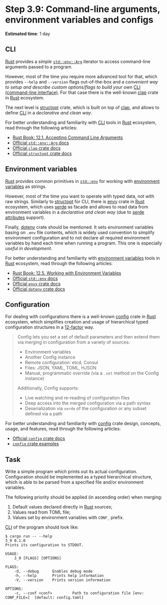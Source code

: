 Step 3.9: Command-line arguments, environment variables and configs
===================================================================

__Estimated time__: 1 day




## CLI

[Rust] provides a _simple_ [`std::env::Arg`] iterator to access command-line arguments passed to a program.

However, most of the time you require more advanced tool for that, which provides `--help` and `--version` flags out-of-the-box and a _convenient way to setup and describe custom options/flags to build your own_ [CLI (command-line interface)][CLI]. For that case there is the well-known [clap] crate in [Rust] ecosystem.

The next level is [structopt] crate, which is built on top of [clap], and allows to define [CLI] in a _declarative and clean way_.

For better understanding and familiarity with [CLI] tools in [Rust] ecosystem, read through the following articles:
- [Rust Book: 12.1. Accepting Command Line Arguments][1]
- [Official `std::env::Arg` docs][`std::env::Arg`]
- [Official `clap` crate docs][clap]
- [Official `structopt` crate docs][structopt]




## Environment variables

[Rust] provides common primitives in [`std::env`] for working with [environment variables][2] as strings.

However, most of the time you want to operate with typed data, not with raw strings. Similarly to [structopt] for CLI, there is [envy] crate in [Rust] ecosystem, which uses [serde] as facade and allows to read data from environment variables in a _declarative and clean way_ (due to [serde attributes][4] support).

Finally, [dotenv] crate should be mentioned. It sets environment variables basing on `.env` file contents, which is widely used convention to simplify environment configuration and to not declare all required environment variables by hand each time when running a program. This one is especially _useful in development_.

For better understanding and familiarity with [environment variables][2] tools in [Rust] ecosystem, read through the following articles:
- [Rust Book: 12.5. Working with Environment Variables][3]
- [Official `std::env` docs][`std::env`]
- [Official `envy` crate docs][envy]
- [Official `dotenv` crate docs][dotenv]




## Configuration

For dealing with configurations there is a well-known [config] crate in [Rust] ecosystem, which simplifies creation and usage of hierarchical typed configuration structures in a [12-factor] way.

> Config lets you set a set of default parameters and then extend them via merging in configuration from a variety of sources:
> - Environment variables
> - Another Config instance
> - Remote configuration: etcd, Consul
> - Files: JSON, YAML, TOML, HJSON
> - Manual, programmatic override (via a `.set` method on the Config instance)
>
> Additionally, Config supports:
> - Live watching and re-reading of configuration files
> - Deep access into the merged configuration via a path syntax
> - Deserialization via `serde` of the configuration or any subset defined via a path

For better understanding and familiarity with [config] crate design, concepts, usage, and features, read through the following articles:
- [Official `config` crate docs][config]
- [`config` crate examples][5]




## Task

Write a simple program which prints out its actual configuration. Configuration should be implemented as a typed hierarchical structure, which is able to be parsed from a specified file and/or environment variables. 

The following priority should be applied (in ascending order) when merging:
1. Default values declared directly in [Rust] sources;
2. Values read from TOML file;
3. Values set by environment variables with `CONF_` prefix.

[CLI] of the program should look like:
```
$ cargo run -- --help
3_9 0.1.0
Prints its configuration to STDOUT.

USAGE:
    3_9 [FLAGS] [OPTIONS]

FLAGS:
    -d, --debug      Enables debug mode
    -h, --help       Prints help information
    -V, --version    Prints version information

OPTIONS:
    -c, --conf <conf>         Path to configuration file [env: CONF_FILE=]  [default: config.toml]
```





[12-factor]: https://12factor.net/config
[clap]: https://docs.rs/clap
[CLI]: https://en.wikipedia.org/wiki/Command-line_interface
[config]: https://docs.rs/config
[dotenv]: https://docs.rs/dotenv
[envy]: https://docs.rs/envy
[Rust]: https://www.rust-lang.org
[serde]: https://docs.rs/serde
[`std::env`]: https://doc.rust-lang.org/std/env/index.html
[`std::env::Arg`]: https://doc.rust-lang.org/std/env/struct.Args.html
[structopt]: https://docs.rs/structopt

[1]: https://doc.rust-lang.org/book/ch12-01-accepting-command-line-arguments.html
[2]: https://en.wikipedia.org/wiki/Environment_variable
[3]: https://doc.rust-lang.org/book/ch12-05-working-with-environment-variables.html
[4]: https://serde.rs/attributes.html#field-attributes
[5]: https://github.com/mehcode/config-rs/tree/master/examples
